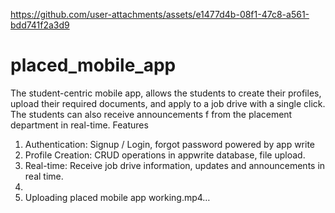 
https://github.com/user-attachments/assets/e1477d4b-08f1-47c8-a561-bdd741f2a3d9

# placed_mobile_app

The student-centric mobile app, allows the students to create their profiles, upload their required documents, and apply to a job drive with a single click. The students can also receive announcements f from the placement department in real-time. 
Features
1. Authentication: Signup / Login, forgot password powered by app write
2. Profile Creation: CRUD operations in appwrite database, file upload.
3. Real-time: Receive job drive information, updates and announcements in real time.
4. 
5. Uploading placed mobile app working.mp4…


